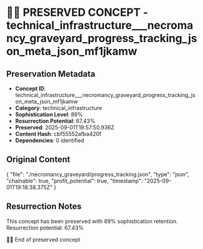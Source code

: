 # 🏴‍☠️ PRESERVED CONCEPT - technical_infrastructure___necromancy_graveyard_progress_tracking_json_meta_json_mf1jkamw

## Preservation Metadata
- **Concept ID**: technical_infrastructure___necromancy_graveyard_progress_tracking_json_meta_json_mf1jkamw
- **Category**: technical_infrastructure
- **Sophistication Level**: 89%
- **Resurrection Potential**: 67.43%
- **Preserved**: 2025-09-01T19:57:50.936Z
- **Content Hash**: cbf55552afba420f
- **Dependencies**: 0 identified

## Original Content

{
  "file": "./necromancy_graveyard/progress_tracking.json",
  "type": "json",
  "chainable": true,
  "profit_potential": true,
  "timestamp": "2025-09-01T19:18:38.375Z"
}

## Resurrection Notes
This concept has been preserved with 89% sophistication retention.
Resurrection potential: 67.43%

🏴‍☠️ End of preserved concept